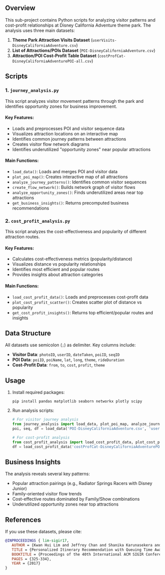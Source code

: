 ## Overview

This sub-project contains Python scripts for analyzing visitor patterns and cost-profit relationships at Disney California Adventure theme park. The analysis uses three main datasets:

1. **Theme Park Attraction Visits Dataset** (`userVisits-DisneyCaliforniaAdventure.csv`)
2. **List of Attractions/POIs Dataset** (`POI-DisneyCaliforniaAdventure.csv`)
3. **Attraction/POI Cost-Profit Table Dataset** (`costProfCat-DisneyCaliforniaAdventurePOI-all.csv`)

## Scripts

### 1. `journey_analysis.py`

This script analyzes visitor movement patterns through the park and identifies opportunity zones for business improvement.

#### Key Features:
- Loads and preprocesses POI and visitor sequence data
- Visualizes attraction locations on an interactive map
- Identifies common journey patterns between attractions
- Creates visitor flow network diagrams
- Identifies underutilized "opportunity zones" near popular attractions

#### Main Functions:
- `load_data()`: Loads and merges POI and visitor data
- `plot_poi_map()`: Creates interactive map of all attractions
- `analyze_journey_patterns()`: Identifies common visitor sequences
- `create_flow_network()`: Builds network graph of visitor flows
- `analyze_opportunity_zones()`: Finds underutilized areas near top attractions
- `get_business_insights()`: Returns precomputed business recommendations

### 2. `cost_profit_analysis.py`

This script analyzes the cost-effectiveness and popularity of different attraction routes.

#### Key Features:
- Calculates cost-effectiveness metrics (popularity/distance)
- Visualizes distance vs popularity relationships
- Identifies most efficient and popular routes
- Provides insights about attraction categories

#### Main Functions:
- `load_cost_profit_data()`: Loads and preprocesses cost-profit data
- `plot_cost_profit_scatter()`: Creates scatter plot of distance vs popularity
- `get_cost_profit_insights()`: Returns top efficient/popular routes and insights

## Data Structure

All datasets use semicolon (`;`) as delimiter. Key columns include:

- **Visitor Data**: `photoID`, `userID`, `dateTaken`, `poiID`, `seqID`
- **POI Data**: `poiID`, `poiName`, `lat`, `long`, `theme`, `rideDuration`
- **Cost-Profit Data**: `from`, `to`, `cost`, `profit`, `theme`

## Usage

1. Install required packages:
   ```
   pip install pandas matplotlib seaborn networkx plotly scipy
   ```

2. Run analysis scripts:
   ```python
   # For visitor journey analysis
   from journey_analysis import load_data, plot_poi_map, analyze_journey_patterns
   poi, seq, df = load_data('POI-DisneyCaliforniaAdventure.csv', 'userVisits-DisneyCaliforniaAdventure.csv')
   
   # For cost-profit analysis
   from cost_profit_analysis import load_cost_profit_data, plot_cost_profit_scatter
   df = load_cost_profit_data('costProfCat-DisneyCaliforniaAdventurePOI-all.csv')
   ```

## Business Insights

The analysis reveals several key patterns:
- Popular attraction pairings (e.g., Radiator Springs Racers with Disney Junior)
- Family-oriented visitor flow trends
- Cost-effective routes dominated by Family/Show combinations
- Underutilized opportunity zones near top attractions

## References

If you use these datasets, please cite:
```bibtex
@INPROCEEDINGS { lim-sigir17,
   AUTHOR = {Kwan Hui Lim and Jeffrey Chan and Shanika Karunasekera and Christopher Leckie},
   TITLE = {Personalized Itinerary Recommendation with Queuing Time Awareness},
   BOOKTITLE = {Proceedings of the 40th International ACM SIGIR Conference on Research and Development in Information Retrieval (SIGIR'17)},
   PAGES = {325-334},
   YEAR = {2017}
}
```
